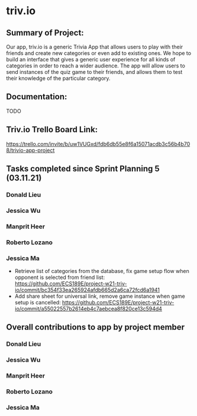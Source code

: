 
# triv.io

## Summary of Project: 
Our app, triv.io is a generic Trivia App that allows users to play with their friends and create new categories or even add to existing ones. We hope to build an interface that gives a generic user experience for all kinds of categories in order to reach a wider audience. The app will allow users to send instances of the quiz game to their friends, and allows them to test their knowledge of the particular category.

## Documentation:
TODO

## Triv.io Trello Board Link: 
https://trello.com/invite/b/uw1VUGxd/fdb6db55e8f6a15071acdb3c56b4b708/trivio-app-project

## Tasks completed since Sprint Planning 5 (03.11.21)

### Donald Lieu 

### Jessica Wu 

### Manprit Heer

### Roberto Lozano

### Jessica Ma 
 * Retrieve list of categories from the database, fix game setup flow when opponent is selected from friend list: https://github.com/ECS189E/project-w21-triv-io/commit/bc354f33ea265924afdb665d2a6ca72fcd6a1941
 * Add share sheet for universal link, remove game instance when game setup is cancelled: https://github.com/ECS189E/project-w21-triv-io/commit/a55022557b2614eb4c7aebcea8f820ce13c594d4

## Overall contributions to app by project member

### Donald Lieu 

### Jessica Wu 

### Manprit Heer

### Roberto Lozano

### Jessica Ma 
